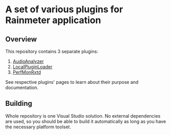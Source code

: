 # A set of various plugins for Rainmeter application

## Overview

This repository contains 3 separate plugins:

1. [AudioAnalyzer](https://github.com/d-uzlov/Rainmeter-Plugins-by-rxtd/tree/master/AudioAnalyzer)
2. [LocalPluginLoader](https://github.com/d-uzlov/Rainmeter-Plugins-by-rxtd/tree/master/LocalPluginLoader)
3. [PerfMonRxtd](https://github.com/d-uzlov/Rainmeter-Plugins-by-rxtd/tree/master/PerfMonRxtd)

See respective plugins' pages to learn about their purpose and documentation.

## Building

Whole repository is one Visual Studio solution.
No external dependencies are used, so you should be able to build it automatically as long as you have the necessary platform toolset.
